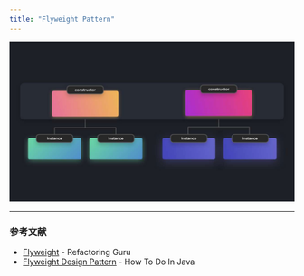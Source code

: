 ```yaml
---
title: "Flyweight Pattern"
---
```


![](/images/learning-patterns/flyweight-pattern-1280w.jpg)

---

### 参考文献

* [Flyweight](https://refactoring.guru/design-patterns/flyweight) - Refactoring Guru
* [Flyweight Design Pattern](https://howtodoinjava.com/design-patterns/structural/flyweight-design-pattern) - How To Do In Java
